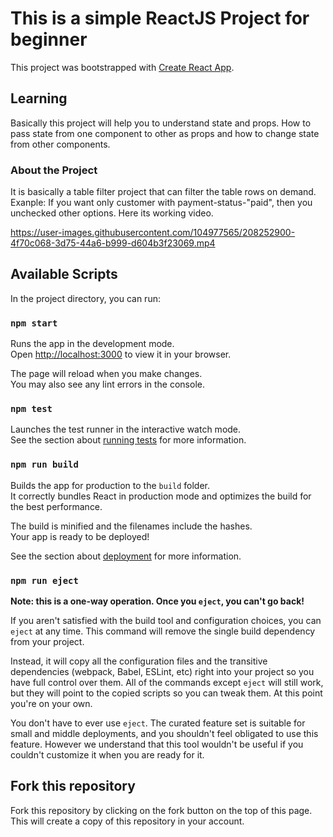 # This is a simple ReactJS Project for beginner

This project was bootstrapped with [Create React App](https://github.com/facebook/create-react-app).

## Learning

Basically this project will help you to understand state and props. 
How to pass state from one component to other as props and how to change state from other components.

### About the Project

It is basically a table filter project that can filter the table rows on demand.
Exanple: If you want only customer with payment-status-"paid", then you unchecked other options.
Here its working video.

https://user-images.githubusercontent.com/104977565/208252900-4f70c068-3d75-44a6-b999-d604b3f23069.mp4


## Available Scripts

In the project directory, you can run:

### `npm start`

Runs the app in the development mode.\
Open [http://localhost:3000](http://localhost:3000) to view it in your browser.

The page will reload when you make changes.\
You may also see any lint errors in the console.

### `npm test`

Launches the test runner in the interactive watch mode.\
See the section about [running tests](https://facebook.github.io/create-react-app/docs/running-tests) for more information.

### `npm run build`

Builds the app for production to the `build` folder.\
It correctly bundles React in production mode and optimizes the build for the best performance.

The build is minified and the filenames include the hashes.\
Your app is ready to be deployed!

See the section about [deployment](https://facebook.github.io/create-react-app/docs/deployment) for more information.

### `npm run eject`

**Note: this is a one-way operation. Once you `eject`, you can't go back!**

If you aren't satisfied with the build tool and configuration choices, you can `eject` at any time. This command will remove the single build dependency from your project.

Instead, it will copy all the configuration files and the transitive dependencies (webpack, Babel, ESLint, etc) right into your project so you have full control over them. All of the commands except `eject` will still work, but they will point to the copied scripts so you can tweak them. At this point you're on your own.

You don't have to ever use `eject`. The curated feature set is suitable for small and middle deployments, and you shouldn't feel obligated to use this feature. However we understand that this tool wouldn't be useful if you couldn't customize it when you are ready for it.

## Fork this repository

Fork this repository by clicking on the fork button on the top of this page.
This will create a copy of this repository in your account.
